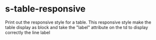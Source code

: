 # s-table-responsive

Print out the responsive style for a table.
This responsive style make the table display as block and take the "label" attribute on the td to display correctly the line label